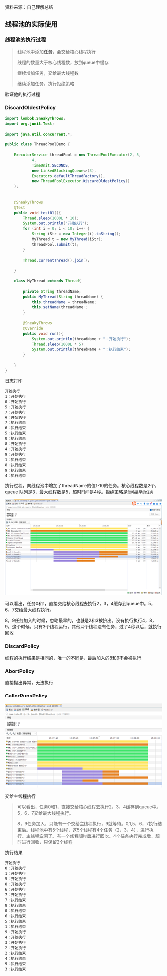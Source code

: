 资料来源：自己理解总结



## 线程池的实际使用

### 线程池的执行过程

> 线程池中添加**任务**，会交给核心线程执行
>
> 线程的数量大于核心线程数，放到queue中缓存
>
> 继续增加任务，交给最大线程数
>
> 继续添加任务，执行拒绝策略

验证他的执行过程

### DiscardOldestPolicy

```java
import lombok.SneakyThrows;
import org.junit.Test;

import java.util.concurrent.*;

public class ThreadPoolDemo {

    ExecutorService threadPool = new ThreadPoolExecutor(2, 5,
            4,
            TimeUnit.SECONDS,
            new LinkedBlockingQueue<>(3),
            Executors.defaultThreadFactory(),
            new ThreadPoolExecutor.DiscardOldestPolicy()  
    );


    @SneakyThrows
    @Test
    public void test01(){
        Thread.sleep(1000L * 10);
        System.out.println("开始执行");
        for (int i = 0; i < 10; i++) {
            String iStr = new Integer(i).toString();
            MyThread t = new MyThread(iStr);
            threadPool.submit(t);
        }

        Thread.currentThread().join();

    }

    class MyThread extends Thread{

        private String threadName;
        public MyThread(String threadName) {
            this.threadName = threadName;
            this.setName(threadName);
        }

        @SneakyThrows
        @Override
        public void run(){
            System.out.println(threadName + "：开始执行");
            Thread.sleep(1000L * 5);
            System.out.println(threadName + "：执行结束");
        }

    }
}
```

日志打印

```shell
开始执行
1：开始执行
0：开始执行
5：开始执行
7：开始执行
6：开始执行
7：执行结束
6：执行结束
5：执行结束
0：执行结束
8：开始执行
4：开始执行
9：开始执行
1：执行结束
8：执行结束
9：执行结束
4：执行结束
```

执行过程，向线程池中增加了threadName的值1-10的任务。核心线程数是2个，queue 队列是3，最大线程数是5，超时时间是4秒。拒绝策略是`忽略最早的任务`

![image-20240116150239880](img/image-20240116150239880.png)

可以看出，任务0和1，直接交给核心线程去执行2，3，4缓存到queue中。5，6，7交给最大线程执行。

8，9任务加入的时候，忽略最早的，也就是2和3被挤出。没有执行执行4，8，9。这个时候，只有3个线程运行，其他两个线程没有任务，过了4秒以后，就执行回收

### DiscardPolicy

线程的执行结果是相同的，唯一的不同是。最后加入的8和9不会被执行

### AbortPolicy

直接抛出异常，无法执行

### CallerRunsPolicy

![image-20240116153054007](img/image-20240116153054007.png)

交给主线程执行

> 可以看出，任务0和1，直接交给核心线程去执行2，3，4缓存到queue中。5，6，7交给最大线程执行。
>
> 8，9任务加入，只能有一个交给主线程执行，9就等待。0,1,5，6，7执行结束后。线程池中有5个线程，这5个线程有4个任务（2，3，4），进行执行。主线程空闲了。有一个线程超时后进行回收。4个任务执行完成后，超时进行回收，只保留2个线程

执行结果

```
开始执行
0：开始执行
1：开始执行
5：开始执行
8：开始执行
6：开始执行
7：开始执行
7：执行结束
8：执行结束
0：执行结束
6：执行结束
5：执行结束
1：执行结束
9：开始执行
4：开始执行
3：开始执行
2：开始执行
2：执行结束
4：执行结束
9：执行结束
3：执行结束
```

